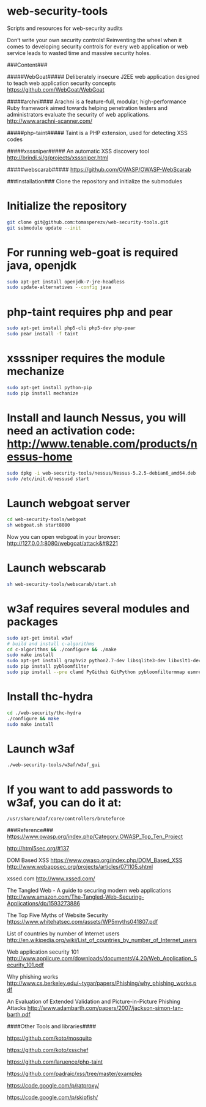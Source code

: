 web-security-tools
==================

Scripts and resources for web-security audits

Don’t write your own security controls!
Reinventing the wheel when it comes to developing security controls for every web application or web service leads to wasted time and massive security holes.

###Content###

#####WebGoat#####
Deliberately insecure J2EE web application designed to teach web application security concepts
https://github.com/WebGoat/WebGoat

#####archni####
Arachni is a feature-full, modular, high-performance Ruby framework aimed towards helping penetration testers and administrators evaluate the security of web applications.
http://www.arachni-scanner.com/

#####php-taint#####
Taint is a PHP extension, used for detecting XSS codes

#####xsssniper#####
An automatic XSS discovery tool http://brindi.si/g/projects/xsssniper.html

#####webscarab#####
https://github.com/OWASP/OWASP-WebScarab

###Installation###
Clone the repository and initialize the submodules

# Initialize the repository
```bash
git clone git@github.com:tomasperezv/web-security-tools.git
git submodule update --init
```

# For running web-goat is required java, openjdk
```bash
sudo apt-get install openjdk-7-jre-headless
sudo update-alternatives --config java
```

# php-taint requires php and pear
```bash
sudo apt-get install php5-cli php5-dev php-pear
sudo pear install -f taint
```

# xsssniper requires the module mechanize
```bash
sudo apt-get install python-pip
sudo pip install mechanize
```

# Install and launch Nessus, you will need an activation code: http://www.tenable.com/products/nessus-home
```bash
sudo dpkg -i web-security-tools/nessus/Nessus-5.2.5-debian6_amd64.deb
sudo /etc/init.d/nessusd start
```

# Launch webgoat server
```bash
cd web-security-tools/webgoat
sh webgoat.sh start8080
```

Now you can open webgoat in your browser: http://127.0.0.1:8080/webgoat/attack&#8221

# Launch webscarab
```bash
sh web-security-tools/webscarab/start.sh
```

# w3af requires several modules and packages
```bash
sudo apt-get instal w3af
# build and install c-algorithms
cd c-algorithms && ./configure && ./make
sudo make install
sudo apt-get install graphviz python2.7-dev libsqlite3-dev libxslt1-dev python-gtksourceview2 libxml2-dev python-pdfminer python-webkit
sudo pip install pybloomfilter
sudo pip install --pre clamd PyGithub GitPython pybloomfiltermmap esmre nltk pdfminer futures scapy-real guess-language cluster msgpack-python python-ntlm xdot
```

# Install thc-hydra
```bash
cd ./web-security/thc-hydra
./configure && make
sudo make install
```

# Launch w3af
```bash
./web-security-tools/w3af/w3af_gui
```

# If you want to add passwords to w3af, you can do it at:
`/usr/share/w3af/core/controllers/bruteforce`

###Reference###
https://www.owasp.org/index.php/Category:OWASP_Top_Ten_Project

http://html5sec.org/#137

DOM Based XSS
https://www.owasp.org/index.php/DOM_Based_XSS
http://www.webappsec.org/projects/articles/071105.shtml

xssed.com
http://www.xssed.com/

The Tangled Web - A guide to securing modern web applications
http://www.amazon.com/The-Tangled-Web-Securing-Applications/dp/1593273886

The Top Five Myths of Website Security
https://www.whitehatsec.com/assets/WP5myths041807.pdf

List of countries by number of Internet users
http://en.wikipedia.org/wiki/List_of_countries_by_number_of_Internet_users

Web application security 101
http://www.applicure.com/downloads/documentsV4.20/Web_Application_Security_101.pdf

Why phishing works
http://www.cs.berkeley.edu/~tygar/papers/Phishing/why_phishing_works.pdf

An Evaluation of Extended Validation and Picture-in-Picture Phishing Attacks
http://www.adambarth.com/papers/2007/jackson-simon-tan-barth.pdf


####Other Tools and libraries####

https://github.com/koto/mosquito

https://github.com/koto/xsschef

https://github.com/laruence/php-taint

https://github.com/padraic/xss/tree/master/examples

https://code.google.com/p/ratproxy/

https://code.google.com/p/skipfish/
